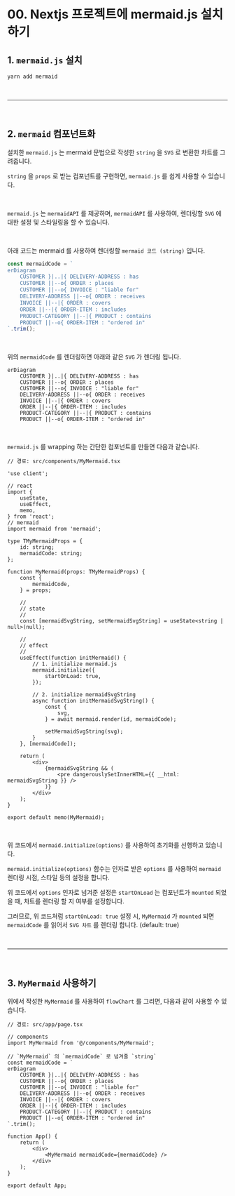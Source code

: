 # 00. Nextjs 프로젝트에 mermaid.js 설치하기

## 1. `mermaid.js` 설치

```bash
yarn add mermaid
```



<br /><hr /><br />



## 2. `mermaid` 컴포넌트화

설치한 `mermaid.js` 는 mermaid 문법으로 작성한 `string` 을 `SVG` 로 변환한 차트를 그려줍니다.

`string` 을 `props` 로 받는 컴포넌트를 구현하면, `mermaid.js` 를 쉽게 사용할 수 있습니다.

<br />

`mermaid.js` 는 `mermaidAPI` 를 제공하며, `mermaidAPI` 를 사용하여, 렌더링할 `SVG` 에 대한 설정 및 스타일링을 할 수 있습니다.

<br />

아래 코드는 mermaid 를 사용하여 렌더링할 `mermaid 코드 (string)` 입니다.


```javascript
const mermaidCode = `
erDiagram
    CUSTOMER }|..|{ DELIVERY-ADDRESS : has
    CUSTOMER ||--o{ ORDER : places
    CUSTOMER ||--o{ INVOICE : "liable for"
    DELIVERY-ADDRESS ||--o{ ORDER : receives
    INVOICE ||--|{ ORDER : covers
    ORDER ||--|{ ORDER-ITEM : includes
    PRODUCT-CATEGORY ||--|{ PRODUCT : contains
    PRODUCT ||--o{ ORDER-ITEM : "ordered in"
`.trim();
```

<br />

위의 `mermaidCode` 를 렌더링하면 아래와 같은 `SVG` 가 렌더링 됩니다.

```mermaid
erDiagram
    CUSTOMER }|..|{ DELIVERY-ADDRESS : has
    CUSTOMER ||--o{ ORDER : places
    CUSTOMER ||--o{ INVOICE : "liable for"
    DELIVERY-ADDRESS ||--o{ ORDER : receives
    INVOICE ||--|{ ORDER : covers
    ORDER ||--|{ ORDER-ITEM : includes
    PRODUCT-CATEGORY ||--|{ PRODUCT : contains
    PRODUCT ||--o{ ORDER-ITEM : "ordered in"
```

<br />

`mermaid.js` 를 wrapping 하는 간단한 컴포넌트를 만들면 다음과 같습니다.

```tsx
// 경로: src/components/MyMermaid.tsx

'use client';

// react
import {
    useState,
    useEffect,
    memo,
} from 'react';
// mermaid
import mermaid from 'mermaid';

type TMyMermaidProps = {
    id: string;
    mermaidCode: string;
};

function MyMermaid(props: TMyMermaidProps) {
    const {
        mermaidCode,
    } = props;

    //
    // state
    //
    const [mermaidSvgString, setMermaidSvgString] = useState<string | null>(null);

    //
    // effect
    //
    useEffect(function initMermaid() {
        // 1. initialize mermaid.js
        mermaid.initialize({
            startOnLoad: true,
        });

        // 2. initialize mermaidSvgString
        async function initMermaidSvgString() {
            const {
                svg,
            } = await mermaid.render(id, mermaidCode);

            setMermaidSvgString(svg);
        }
    }, [mermaidCode]);

    return (
        <div>
            {mermaidSvgString && (
                <pre dangerouslySetInnerHTML={{ __html: mermaidSvgString }} />
            )}
        </div>
    );
}

export default memo(MyMermaid);
```

<br />

위 코드에서 `mermaid.initialize(options)` 를 사용하여 초기화를 선행하고 있습니다.

`mermaid.initialize(options)` 함수는 인자로 받은 `options` 를 사용하여 `mermaid` 렌더링 시점, 스타일 등의 설정을 합니다.

위 코드에서 `options` 인자로 넘겨준 설정은 `startOnLoad` 는 컴포넌트가 `mounted` 되었을 때, 차트를 렌더링 할 지 여부를 설정합니다.

그러므로, 위 코드처럼 `startOnLoad: true` 설정 시, `MyMermaid` 가 `mounted` 되면 `mermaidCode` 를 읽어서 `SVG 차트` 를 렌더링 합니다. (default: true)



<br /><hr /><br />



## 3. `MyMermaid` 사용하기

위에서 작성한 `MyMermaid` 를 사용하여 `flowChart` 를 그리면, 다음과 같이 사용할 수 있습니다.

```tsx
// 경로: src/app/page.tsx

// components
import MyMermaid from '@/components/MyMermaid';

// `MyMermaid` 의 `mermaidCode` 로 넘겨줄 `string`
const mermaidCode = `
erDiagram
    CUSTOMER }|..|{ DELIVERY-ADDRESS : has
    CUSTOMER ||--o{ ORDER : places
    CUSTOMER ||--o{ INVOICE : "liable for"
    DELIVERY-ADDRESS ||--o{ ORDER : receives
    INVOICE ||--|{ ORDER : covers
    ORDER ||--|{ ORDER-ITEM : includes
    PRODUCT-CATEGORY ||--|{ PRODUCT : contains
    PRODUCT ||--o{ ORDER-ITEM : "ordered in"
`.trim();

function App() {
    return (
        <div>
            <MyMermaid mermaidCode={mermaidCode} />
        </div>
    );
}

export default App;
```
